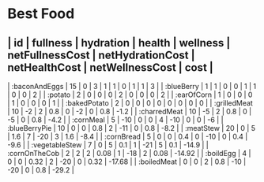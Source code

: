 # Best Food


| id             | fullness | hydration | health | wellness | netFullnessCost | netHydrationCost | netHealthCost | netWellnessCost | cost   |
---------------------------------------------------------------------------------------------------------------------------------------------
| :baconAndEggs  | 15       | 0         | 3      | 1        | 1               | 0                | 1             | 1               | 3      |
| :blueBerry     | 1        | 1         | 0      | 0        | 1               | 1                | 0             | 0               | 2      |
| :potato        | 2        | 0         | 0      | 0        | 2               | 0                | 0             | 0               | 2      |
| :earOfCorn     | 1        | 0         | 0      | 0        | 1               | 0                | 0             | 0               | 1      |
| :bakedPotato   | 2        | 0         | 0      | 0        | 0               | 0                | 0             | 0               | 0      |
| :grilledMeat   | 10       | -2        | 2      | 0.8      | 0               | -2               | 0             | 0.8             | -1.2   |
| :charredMeat   | 10       | -5        | 2      | 0.8      | 0               | -5               | 0             | 0.8             | -4.2   |
| :cornMeal      | 5        | -10       | 0      | 0        | 4               | -10              | 0             | 0               | -6     |
| :blueBerryPie  | 10       | 0         | 0      | 0.8      | 2               | -11              | 0             | 0.8             | -8.2   |
| :meatStew      | 20       | 0         | 5      | 1.6      | 7               | -20              | 3             | 1.6             | -8.4   |
| :cornBread     | 5        | 0         | 0      | 0.4      | 0               | -10              | 0             | 0.4             | -9.6   |
| :vegetableStew | 7        | 0         | 5      | 0.1      | 1               | -21              | 5             | 0.1             | -14.9  |
| :cornOnTheCob  | 2        | 2         | 2      | 0.08     | 1               | -18              | 2             | 0.08            | -14.92 |
| :boildEgg      | 4        | 0         | 0      | 0.32     | 2               | -20              | 0             | 0.32            | -17.68 |
| :boiledMeat    | 0        | 0         | 2      | 0.8      | -10             | -20              | 0             | 0.8             | -29.2  |

